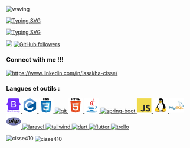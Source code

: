 ![waving](https://capsule-render.vercel.app/api?type=waving&height=90&color=gradient)

[![Typing SVG](https://readme-typing-svg.herokuapp.com?font=Pacifico&color=%2336BCF7&size=48&center=true&vCenter=true&width=1200&height=100&lines=Hi+I+Am+CISSE410;An+enthusiast+Developers)]()

 [![Typing SVG](https://readme-typing-svg.herokuapp.com?font=Pacifico&color=%2336BCF7&size=48&center=true&vCenter=true&width=1200&height=100&lines=La+curiosité,;la+motivation;au+cœur+de+ce+que+je+fais)]()

![](https://komarev.com/ghpvc/?username=cisse410)
[![GitHub followers](https://img.shields.io/github/followers/cisse410.svg?style=social&label=Follows&maxAge=30000&r=5465465)](https://github.com/cisse410?tab=followers)


<h3 align="left">Connect with me !!!</h3><p align="left"><a href="https://linkedin.com/in/issakha-cisse/" target="blank"><img align="center" src="https://raw.githubusercontent.com/rahuldkjain/github-profile-readme-generator/master/src/images/icons/Social/linked-in-alt.svg" alt="https://www.linkedin.com/in/issakha-cisse/" height="30" width="40" /></a></p><h3 align="left">Langues et outils :</h3><p align="left"> <a href="https://getbootstrap.com"  target="_blank" rel="noreferrer"> <img src="https://raw.githubusercontent.com/devicons/devicon/master/icons/bootstrap/bootstrap-plain-wordmark.svg" alt="bootstrap" largeur="40" height="40"/> </a> <a href="https://www.cprogramming.com/" target="_blank" rel="noreferrer"> <img src="https://raw.githubusercontent.com/devicons/devicon/master/icons/c/c-original.svg" alt="c" width="40" height="40"/> </a> <a href="https://www.w3schools.com/css/" target="_blank" rel="noreferrer"> <img src="https://raw.githubusercontent.com/devicons/devicon/master/icons/css3/css3-original-wordmark.svg" alt="css3" width="40" height="40"/> </a> <a href="https://git-scm.com/" target="_blank" rel="noreferrer"> <img src="https://www.vectorlogo.zone/logos/git-scm/git-scm-icon.svg" alt="git" width="40" height="40"/>  </a> <a href="https://www.w3.org/html/" target="_blank" rel="noreferrer"> <img src="https://raw.githubusercontent.com/devicons/devicon/master/icons/html5/html5-original-wordmark.svg" alt="html5" width="40" height="40"/> </a> <a href="https://www.java.com" target="_blank" rel="noreferrer"> <img src="https://raw.githubusercontent.com/devicons/devicon/master/icons/java/java-original.svg" alt="java" largeur="40" height="40"/> </a> <a href="https://spring.io/" target="_blank" rel="noreferrer"> <img src="https://www.vectorlogo.zone/logos/springio/springio-icon.svg" alt="spring-boot" width="40" height="40"/> </a> <a href="https://developer.mozilla.org/en-US/docs/Web/JavaScript" target="_blank" rel="noreferrer"> <img src="https://raw.githubusercontent.com/devicons/devicon/master/icons/javascript/javascript-original.svg" alt="javascript" width="40" height="40"/> </a> <a href="https://www.linux.org/" target="_blank" rel="noreferrer"> <img src="https://raw.githubusercontent.com/devicons/devicon/master/icons/linux/linux-original.svg" alt="linux" width="40" height="40"/> </a> <a href="https://www.mysql.com/" target="_blank" rel="noreferrer"> <img src="https://raw.githubusercontent.com/devicons/devicon/master/icons/mysql/mysql-original-wordmark.svg" alt="mysql" width="40" height="40"/> </a> <a href="https://www.php.net" target="_blank" rel="noreferrer"> <img src="https://raw.githubusercontent.com/devicons/devicon/master/icons/php/php-original.svg" alt="php" width="40" height="40"/> </a> <a href="https://laravel.com/" target="_blank" rel="noreferrer"> <img src="https://www.vectorlogo.zone/logos/laravel/laravel-icon.svg" alt="laravel" width="40" height="40"/> </a> <a href="https://tailwindcss.com/" target="_blank" rel="noreferrer"> <img src="https://www.vectorlogo.zone/logos/tailwindcss/tailwindcss-icon.svg" alt="tailwind" width="40" height="40"/> </a> <a href="https://dart.dev/" target="_blank" rel="noreferrer"> <img src="https://www.vectorlogo.zone/logos/dartlang/dartlang-icon.svg" alt="dart" width="40" height="40"/>  </a> <a href="https://flutter.dev/" target="_blank" rel="noreferrer"> <img src="https://www.vectorlogo.zone/logos/flutterio/flutterio-icon.svg" alt="flutter" width="40" height="40"/> </a> <a href="https://trello.com/" target="_blank" rel="noreferrer"> <img src="https://www.vectorlogo.zone/logos/trello/trello-icon.svg" alt="trello" width="40" height="40"/> </a> </p><p><img align="left" src="https://github-readme-stats.vercel.app/api/top-langs?username=cisse410&show_icons=true&locale=en&layout=compact" alt="cisse410" /></p><p> <img align="center" src="https://github-readme-stats.vercel.app/api?username=cisse410&show_icons=true&locale=en" alt="cisse410" /></p>
